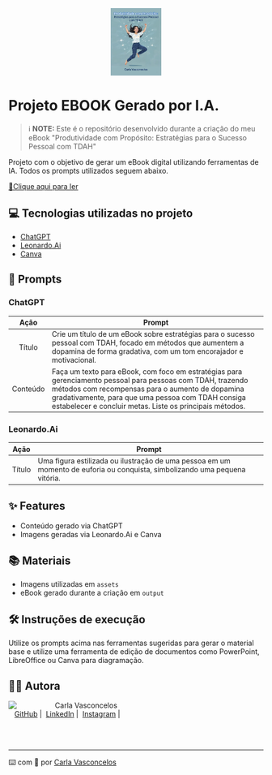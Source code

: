 <p align="center">
    <img width="100" src="./assets/capa.jpg">
</p>

# Projeto EBOOK Gerado por I.A.

> ℹ️ **NOTE:** Este é o repositório desenvolvido durante a criação do meu eBook "Produtividade com Propósito: Estratégias para o Sucesso Pessoal com TDAH"

Projeto com o objetivo de gerar um eBook digital utilizando ferramentas de IA. Todos os prompts utilizados seguem abaixo.

<a href="https://github.com/VasconcelosCarla/prompts-recipe-to-create-a-ebook/blob/main/output/ebook%20-%20Produtividade%20com%20Proposito%20output.pdf" title="View PDF now"> 📕Clique aqui para ler</a>

## 💻 Tecnologias utilizadas no projeto

- [ChatGPT](https://chat.openai.com/)
- [Leonardo.Ai](https://www.leonardo.ai/)
- [Canva](https://www.canva.com/)

## 🧠 Prompts

### ChatGPT

|   Ação   | Prompt                                                                                                                      |
|:--------:|-----------------------------------------------------------------------------------------------------------------------------|
|  Título  | Crie um título de um eBook sobre estratégias para o sucesso pessoal com TDAH, focado em métodos que aumentem a dopamina de forma gradativa, com um tom encorajador e motivacional. |
| Conteúdo | Faça um texto para eBook, com foco em estratégias para gerenciamento pessoal para pessoas com TDAH, trazendo métodos com recompensas para o aumento de dopamina gradativamente, para que uma pessoa com TDAH consiga estabelecer e concluir metas. Liste os principais métodos. |

### Leonardo.Ai

|  Ação   | Prompt                                                                                                      |
|:-------:|-------------------------------------------------------------------------------------------------------------|
| Título  | Uma figura estilizada ou ilustração de uma pessoa em um momento de euforia ou conquista, simbolizando uma pequena vitória. |

## ✨ Features

- Conteúdo gerado via ChatGPT
- Imagens geradas via Leonardo.Ai e Canva

## 📚 Materiais

- Imagens utilizadas em `assets`
- eBook gerado durante a criação em `output`

## 🛠️ Instruções de execução

Utilize os prompts acima nas ferramentas sugeridas para gerar o material base e utilize uma ferramenta de edição de documentos como PowerPoint, LibreOffice ou Canva para diagramação.

## 👩‍💻 Autora

<p>
    <img align="left" margin="10" width="80" src="https://avatars.githubusercontent.com/u/88123492?v=4" />
    <p>&nbsp&nbsp&nbspCarla Vasconcelos<br>
    &nbsp&nbsp&nbsp<a href="https://github.com/VasconcelosCarla">GitHub</a>&nbsp;|&nbsp;
    <a href="https://www.linkedin.com/in/carla-vasconcelos-9192b221/">LinkedIn</a>&nbsp;|&nbsp;
    <a href="https://www.instagram.com/profcarlavasconcelos?utm_source=qr&igsh=OWxkbGw2bWh1Z2Yx">Instagram</a>&nbsp;|&nbsp;
    </p>
</p>
<br/><br/>

---

⌨️ com 💜 por [Carla Vasconcelos](https://github.com/VasconcelosCarla)

